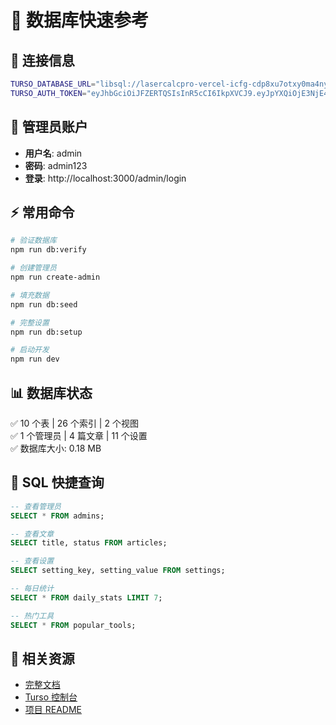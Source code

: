 # 🚀 数据库快速参考

## 📌 连接信息

```bash
TURSO_DATABASE_URL="libsql://lasercalcpro-vercel-icfg-cdp8xu7otxy0ma4nyltz6age.aws-us-east-1.turso.io"
TURSO_AUTH_TOKEN="eyJhbGciOiJFZERTQSIsInR5cCI6IkpXVCJ9.eyJpYXQiOjE3NjE4MDQzNjEsImlkIjoiZGMyYTA4MjEtM2RkNS00N2Y4LTg0OTAtOWU1YThiMDI0NTI3IiwicmlkIjoiMWJkZmFiZTgtZjQ0Yy00NzA4LTlhMjMtNmE5YWY4MGMyYzQwIn0.wDtkkfo9W3w56y2aU5NCtT6hGDLgZOFGexy3hNk2i9jwh2bXKLjLseMk35YM5mDb-rNolV8r-AB7pUvfNTlxDQ"
```

## 🔐 管理员账户

- **用户名**: admin
- **密码**: admin123
- **登录**: http://localhost:3000/admin/login

## ⚡ 常用命令

```bash
# 验证数据库
npm run db:verify

# 创建管理员
npm run create-admin

# 填充数据
npm run db:seed

# 完整设置
npm run db:setup

# 启动开发
npm run dev
```

## 📊 数据库状态

✅ 10 个表 | 26 个索引 | 2 个视图  
✅ 1 个管理员 | 4 篇文章 | 11 个设置  
✅ 数据库大小: 0.18 MB

## 📝 SQL 快捷查询

```sql
-- 查看管理员
SELECT * FROM admins;

-- 查看文章
SELECT title, status FROM articles;

-- 查看设置
SELECT setting_key, setting_value FROM settings;

-- 每日统计
SELECT * FROM daily_stats LIMIT 7;

-- 热门工具
SELECT * FROM popular_tools;
```

## 🔗 相关资源

- [完整文档](./DATABASE_SETUP_COMPLETE.md)
- [Turso 控制台](https://turso.tech/app)
- [项目 README](./README.md)


























